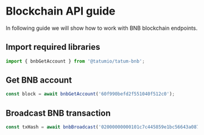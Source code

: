 # Blockchain API guide

In following guide we will show how to work with BNB blockchain endpoints.

## Import required libraries

```typescript
import { bnbGetAccount } from '@tatumio/tatum-bnb';
```

## Get BNB account
```typescript
const block = await bnbGetAccount('60f990befd2f551040f512c0');
```

## Broadcast BNB transaction
```typescript
const txHash = await bnbBroadcast('02000000000101c7c445859e1bc56643a08702fab3f83c4f72f513d11c92951181bdc8f523dcfc0000000000ffffffff01983a000000000000160014299480256432f2372df6d66e21ed48b097797c9a024830450221008d43043b7e5ddc8eba5148b6540022deaa8628461fe08f6e48e596766a6c4b30022015270982a1a10fdc1454c1cd569f7a3eb9dac72b9598cebe74e3ba1c8af4e7dc012102473ddfe2afe40c68b68ecb81036003df920503668188b744b7c72046a97000bb00000000');
```
